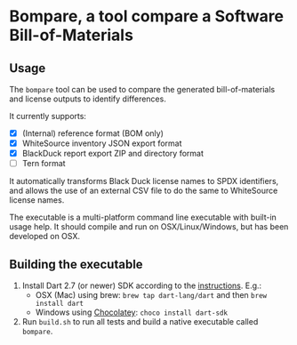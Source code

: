 # Bompare, a tool compare a Software Bill-of-Materials

## Usage
The `bompare` tool can be used to compare the generated bill-of-materials
and license outputs to identify differences.

It currently supports:

- [x] (Internal) reference format (BOM only)
- [x] WhiteSource inventory JSON export format
- [x] BlackDuck report export ZIP and directory format
- [ ] Tern format

It automatically transforms Black Duck license names to SPDX identifiers, and
allows the use of an external CSV file to do the same to WhiteSource license names.

The executable is a multi-platform command line executable with built-in usage help.
It should compile and run on OSX/Linux/Windows, but has been developed on OSX.

## Building the executable
1. Install Dart 2.7 (or newer) SDK according to the [instructions](https://dart.dev/get-dart).
E.g.:
    - OSX (Mac) using brew: `brew tap dart-lang/dart` and then `brew install dart`
    - Windows using [Chocolatey](https://chocolatey.org): `choco install dart-sdk`
2. Run `build.sh` to run all tests and build a native executable
called `bompare`.

